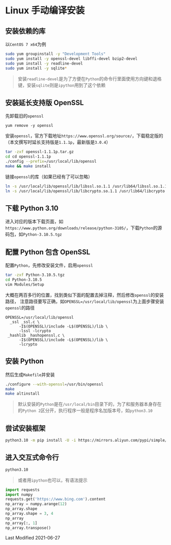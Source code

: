# Linux 手动编译安装

## 安装依赖的库

以`CentOS 7 x64`为例

```bash
sudo yum groupinstall -y "Development Tools"
sudo yum install -y openssl-devel libffi-devel bzip2-devel
sudo yum install -y readline-devel
sudo yum install -y sqlite*
```

> 安装`readline-devel`是为了方便在`Python`的命令行里面使用方向键和退格键，安装`sqlite`则是`ipython`用到了这个依赖

## 安装延长支持版 OpenSSL

先卸载旧的`openssl`

```
yum remove -y openssl
```

安装`openssl`，官方下载地址`https://www.openssl.org/source/`，下载稳定版的（本文撰写时延长支持版是`1.1.1p`，最新版是`3.0.4`）

```bash
tar -zxf openssl-1.1.1p.tar.gz
cd cd openssl-1.1.1p
./config --prefix=/usr/local/lib/openssl
make && make install
```

链接`openssl`的库（如果已经有了可以忽略）

```bash
ln -s /usr/local/lib/openssl/lib/libssl.so.1.1 /usr/lib64/libssl.so.1.1
ln -s /usr/local/lib/openssl/lib/libcrypto.so.1.1 /usr/lib64/libcrypto.so.1.1
```

## 下载 Python 3.10

进入对应的版本下载页面，如`https://www.python.org/downloads/release/python-3105/`，下载`Python`的源码包，如`Python-3.10.5.tgz`

## 配置 Python 包含 OpenSSL

配置`Python`，先修改安装文件，启用`openssl`

```bash
tar -zxf Python-3.10.5.tgz
cd Python-3.10.5
vim Modules/Setup
```

大概在两百多行的位置，找到类似下面的配置去掉注释，然后修改`openssl`的安装路径，
注意路径要写正确，如`OPENSSL=/usr/local/lib/openssl`为上面步骤安装`openssl`的路径

```
OPENSSL=/usr/local/lib/openssl
  _ssl _ssl.c \
      -I$(OPENSSL)/include -L$(OPENSSL)/lib \
      -lssl -lcrypto
 _hashlib _hashopenssl.c \
      -I$(OPENSSL)/include -L$(OPENSSL)/lib \
      -lcrypto
```

## 安装 Python

然后生成`Makefile`并安装

```bash
./configure --with-openssl=/usr/bin/openssl
make
make altinstall
```

> 默认安装的`Python`是在`/usr/local/bin`目录下的，为了和服务器本身存在的`Python 2`区分开，执行程序一般是程序名加版本号，如`python3.10`

## 尝试安装框架

```bash
python3.10 -m pip install -U -i https://mirrors.aliyun.com/pypi/simple/ requests numpy ipython
```

## 进入交互式命令行

```bash
python3.10
```

> 或者用`ipython`也可以，有语法提示

```python
import requests
import numpy
requests.get('https://www.bing.com').content
np_array = numpy.arange(12)
np_array.shape
np_array.shape = 3, 4
np_array
np_array[:, 1]
np_array.transpose()
```

Last Modified 2021-06-27
